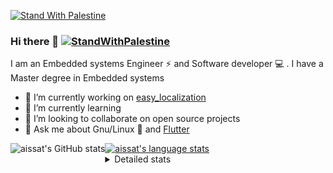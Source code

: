 [![Stand With Palestine](https://raw.githubusercontent.com/TheBSD/StandWithPalestine/main/banner-no-action.svg)](https://thebsd.github.io/StandWithPalestine)
### Hi there 👋   [![StandWithPalestine](https://raw.githubusercontent.com/TheBSD/StandWithPalestine/main/badges/StandWithPalestine.svg)](https://github.com/TheBSD/StandWithPalestine/blob/main/docs/README.md)

I am an Embedded systems Engineer ⚡️ and Software developer 💻 . I have a Master degree in Embedded systems
- 🔭 I’m currently working on [easy_localization](https://pub.dev/packages/easy_localization)
- 🌱 I’m currently learning 
- 👯 I’m looking to collaborate on open source projects
- 💬 Ask me about  Gnu/Linux 🐧 and [Flutter](https://flutter.dev) 

<a href="https://profile-summary-for-github.com/user/aissat">
  <img align="left" height="170px" src="https://github-readme-stats.vercel.app/api?username=aissat&show_icons=true&line_height=27&count_private=true&include_all_commits=true" alt="aissat's GitHub stats"/>
  <img src="https://github-readme-stats.vercel.app/api/top-langs/?username=aissat&hide_langs_below=5&layout=compact" alt="aissat's language stats"/>
</a>

<details>
<summary>Detailed stats</summary>
 

### 🧐 Waka Stats

<!--START_SECTION:waka-->
![Code Time](http://img.shields.io/badge/Code%20Time-6%2C227%20hrs%2047%20mins-blue)

![Profile Views](http://img.shields.io/badge/Profile%20Views-2-blue)

![Lines of code](https://img.shields.io/badge/From%20Hello%20World%20I%27ve%20Written-2.1%20million%20lines%20of%20code-blue)

**🐱 My GitHub Data** 

> 📦 121.6 kB Used in GitHub's Storage 
 > 
> 🏆 213 Contributions in the Year 2024
 > 
> 💼 Opted to Hire
 > 
> 📜 171 Public Repositories 
 > 
> 🔑 30 Private Repositories 
 > 
**I'm a Night 🦉** 

```text
🌞 Morning                593 commits         ██░░░░░░░░░░░░░░░░░░░░░░░   08.04 % 
🌆 Daytime                1233 commits        ████░░░░░░░░░░░░░░░░░░░░░   16.72 % 
🌃 Evening                3078 commits        ██████████░░░░░░░░░░░░░░░   41.75 % 
🌙 Night                  2469 commits        ████████░░░░░░░░░░░░░░░░░   33.49 % 
```
📅 **I'm Most Productive on Thursday** 

```text
Monday                   680 commits         ██░░░░░░░░░░░░░░░░░░░░░░░   09.22 % 
Tuesday                  1138 commits        ████░░░░░░░░░░░░░░░░░░░░░   15.43 % 
Wednesday                850 commits         ███░░░░░░░░░░░░░░░░░░░░░░   11.53 % 
Thursday                 1478 commits        █████░░░░░░░░░░░░░░░░░░░░   20.05 % 
Friday                   1316 commits        ████░░░░░░░░░░░░░░░░░░░░░   17.85 % 
Saturday                 1203 commits        ████░░░░░░░░░░░░░░░░░░░░░   16.32 % 
Sunday                   708 commits         ██░░░░░░░░░░░░░░░░░░░░░░░   09.60 % 
```


📊 **This Week I Spent My Time On** 

```text
🕑︎ Time Zone: Africa/Algiers

💬 Programming Languages: 
YAML                     12 hrs 49 mins      ███████████░░░░░░░░░░░░░░   42.62 % 
Rust                     7 hrs 22 mins       ██████░░░░░░░░░░░░░░░░░░░   24.52 % 
Dart                     5 hrs 39 mins       █████░░░░░░░░░░░░░░░░░░░░   18.78 % 
JSON                     1 hr 38 mins        █░░░░░░░░░░░░░░░░░░░░░░░░   05.45 % 
TypeScript               1 hr 34 mins        █░░░░░░░░░░░░░░░░░░░░░░░░   05.23 % 

🔥 Editors: 
VS Code                  30 hrs 5 mins       █████████████████████████   100.00 % 

💻 Operating System: 
Linux                    30 hrs 5 mins       █████████████████████████   100.00 % 
```

**I Mostly Code in Dart** 

```text
Dart                     31 repos            ████████░░░░░░░░░░░░░░░░░   30.69 % 
TypeScript               10 repos            ██░░░░░░░░░░░░░░░░░░░░░░░   09.90 % 
Dockerfile               4 repos             █░░░░░░░░░░░░░░░░░░░░░░░░   03.96 % 
C#                       4 repos             █░░░░░░░░░░░░░░░░░░░░░░░░   03.96 % 
Rust                     3 repos             █░░░░░░░░░░░░░░░░░░░░░░░░   02.97 % 
```



**Timeline**

![Lines of Code chart](https://raw.githubusercontent.com/aissat/aissat/master/assets/bar_graph.png)


 Last Updated on 28/08/2024 01:07:07 UTC
<!--END_SECTION:waka-->

</details>
